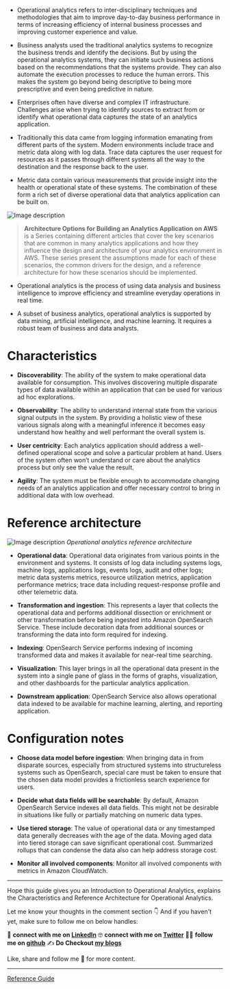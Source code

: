 * Operational analytics refers to inter-disciplinary techniques and methodologies that aim to improve day-to-day business performance in terms of increasing efficiency of internal business processes and improving customer experience and value. 

* Business analysts used the traditional analytics systems to recognize the business trends and identify the decisions. But by using the operational analytics systems, they can initiate such business actions based on the recommendations that the systems provide. They can also automate the execution processes to reduce the human errors. This makes the system go beyond being descriptive to being more prescriptive and even being predictive in nature.

* Enterprises often have diverse and complex IT infrastructure. Challenges arise when trying to identify sources to extract from or identify what operational data captures the state of an analytics application. 

* Traditionally this data came from logging information emanating from different parts of the system. Modern environments include trace and metric data along with log data. Trace data captures the user request for resources as it passes through different systems all the way to the destination and the response back to the user. 

* Metric data contain various measurements that provide insight into the health or operational state of these systems. The combination of these form a rich set of diverse operational data that analytics application can be built on.

![Image description](https://dev-to-uploads.s3.amazonaws.com/uploads/articles/vy7x097z2ipn01axpy0g.png) 

> **Architecture Options for Building an Analytics Application on AWS** is a Series containing different articles that cover the key scenarios that are common in many analytics applications and how they influence the design and architecture of your analytics environment in AWS. These series present the assumptions made for each of these scenarios, the common drivers for the design, and a reference architecture for how these scenarios should be implemented.

* Operational analytics is the process of using data analysis and business intelligence to improve efficiency and streamline everyday operations in real time.

* A subset of business analytics, operational analytics is supported by data mining, artificial intelligence, and machine learning. It requires a robust team of business and data analysts. 

# Characteristics

* **Discoverability**: The ability of the system to make operational data available for consumption. This involves discovering multiple disparate types of data available within an application that can be used for various ad hoc explorations.

* **Observability**: The ability to understand internal state from the various signal outputs in the system. By providing a holistic view of these various signals along with a meaningful inference it becomes easy understand how healthy and well performant the overall system is.

* **User centricity**: Each analytics application should address a well-defined operational scope and solve a particular problem at hand. Users of the system often won’t understand or care about the analytics process but only see the value the result.

* **Agility**: The system must be flexible enough to accommodate changing needs of an analytics application and offer necessary control to bring in additional data with low overhead.

# Reference architecture

![Image description](https://dev-to-uploads.s3.amazonaws.com/uploads/articles/f3cfyqfmz2nkq83a5hxf.png)
*Operational analytics reference architecture*

* **Operational data**: Operational data originates from various points in the environment and systems. It consists of log data including systems logs, machine logs, applications logs, events logs, audit and other logs; metric data systems metrics, resource utilization metrics, application performance metrics; trace data including request-response profile and other telemetric data.

* **Transformation and ingestion**: This represents a layer that collects the operational data and performs additional dissection or enrichment or other transformation before being ingested into Amazon OpenSearch Service. These include decoration data from additional sources or transforming the data into form required for indexing.

* **Indexing**: OpenSearch Service performs indexing of incoming transformed data and makes it available for near-real time searching.

* **Visualization**: This layer brings in all the operational data present in the system into a single pane of glass in the forms of graphs, visualization, and other dashboards for the particular analytics application.

* **Downstream application**: OpenSearch Service also allows operational data indexed to be available for machine learning, alerting, and reporting application. 

# Configuration notes

* **Choose data model before ingestion**: When bringing data in from disparate sources, especially from structured systems into structureless systems such as OpenSearch, special care must be taken to ensure that the chosen data model provides a frictionless search experience for users.

* **Decide what data fields will be searchable**: By default, Amazon OpenSearch Service indexes all data fields. This might not be desirable in situations like fully or partially matching on numeric data types.

* **Use tiered storage**: The value of operational data or any timestamped data generally decreases with the age of the data. Moving aged data into tiered storage can save significant operational cost. Summarized rollups that can condense the data also can help address storage cost.

* **Monitor all involved components**: Monitor all involved components with metrics in Amazon CloudWatch.

---

Hope this guide gives you an Introduction to Operational Analytics, explains the Characteristics and Reference Architecture for Operational Analytics.

Let me know your thoughts in the comment section 👇
And if you haven't yet, make sure to follow me on below handles:

👋 **connect with me on [LinkedIn](https://www.linkedin.com/in/adit-modi-2a4362191/)**
🤓 **connect with me on [Twitter](https://twitter.com/adi_12_modi)**
🐱‍💻 **follow me on [github](https://github.com/AditModi)**
✍️ **Do Checkout [my blogs](https://aditmodi.hashnode.dev)** 

Like, share and follow me 🚀 for more content.

---

[Reference Guide](https://docs.aws.amazon.com/wellarchitected/latest/analytics-lens/operational-analytics.html)